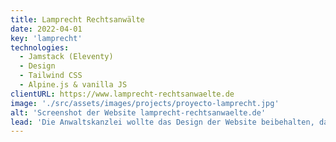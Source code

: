 ```yaml
---
title: Lamprecht Rechtsanwälte
date: 2022-04-01
key: 'lamprecht'
technologies:
  - Jamstack (Eleventy)
  - Design
  - Tailwind CSS
  - Alpine.js & vanilla JS
clientURL: https://www.lamprecht-rechtsanwaelte.de
image: './src/assets/images/projects/proyecto-lamprecht.jpg'
alt: 'Screenshot der Website lamprecht-rechtsanwaelte.de'
lead: 'Die Anwaltskanzlei wollte das Design der Website beibehalten, das ich 2015 mit dem CMS WordPress für sie programmiert hatte - aber mit Umsetzung über Jamstack. Das alte Design wurde darum nur aufpoliert und in Details verbessert, so dass die Seitenbesucher kaum einen Unterschied bemerken - außer in der besseren User Experience. Alle URLs wurden beibehalten oder korrekt umgeleitet, so dass die Positionierung in Google nicht beschädigt wurde. Die Website ist nun rasend schnell und weiterhin sehr erfolgreich.'
---
```

